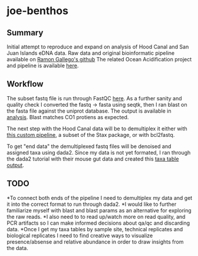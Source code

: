 # joe-benthos

## Summary
Initial attempt to reproduce and expand on analysis of Hood Canal and San Juan Islands eDNA data. Raw data and original bioinformatic pipeline available on [Ramon Gallego's github](https://github.com/ramongallego/Harmful.Algae.eDNA) The related Ocean Acidification project and pipeline is available [here](https://github.com/ramongallego/eDNA.and.Ocean.Acidification.Gallego.et.al.2020).

## Workflow 
The subset fastq file is run through FastQC [here](https://github.com/fish546-2021/joe-benthos/blob/main/code/03-blast-hcdata.ipynb). As a further sanity and quality check I converted the fastq -> fasta using seqtk, then I ran blast on the fasta file against the uniprot database. The output is available in [analysis](https://github.com/fish546-2021/joe-benthos/tree/main/analysis). Blast matches CO1 protiens as expected.

The next step with the Hood Canal data will be to demultiplex it either with [this custom pipeline](https://github.com/ramongallego/demultiplexer_for_dada2), a subset of the Stax package, or with bcl2fastq.

To get "end data" the demultiplexed fastq files will be denoised and assigned taxa using dada2. Since my data is not yet formated, I ran through the dada2 tutorial with their mouse gut data and created this [taxa table output](https://github.com/fish546-2021/joe-benthos/blob/main/analysis/mouse-gut-tutorial-taxa.csv). 

## TODO
*To connect both ends of the pipeline I need to demultiplex my data and get it into the correct format to run through dada2. 
*I would like to further familiarize myself with blast and blast params as an alternative for exploring the raw reads. 
*I also need to to read up/watch more on read quality, and PCR artifacts so I can make informed decisions about qa/qc and discarding data. 
*Once I get my taxa tables by sample site, technical replicates and biological replicates I need to find creative ways to visualize presence/absense and relative abundance in order to draw insights from the data. 
